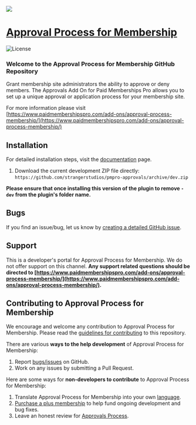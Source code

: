 ![](approval-process-for-membership-add-on-banner.png)

# [Approval Process for Membership](https://www.paidmembershipspro.com/add-ons/approval-process-membership/) #
[comment]: # (Generate badges from shields.io, only works for .org plugins to get other stats etc. We'd have to create our own endpoints for Premium plugins)

![License](https://img.shields.io/badge/license-GPL--2.0%2B-red.svg?style=flat-square)

### Welcome to the Approval Process for Membership GitHub Repository
Grant membership site administrators the ability to approve or deny members. The Approvals Add On for Paid Memberships Pro allows you to set up a unique approval or application process for your membership site.

For more information please visit [https://www.paidmembershipspro.com/add-ons/approval-process-membership/](https://www.paidmembershipspro.com/add-ons/approval-process-membership/)

## Installation ##
For detailed installation steps, visit the [documentation](https://www.paidmembershipspro.com/add-ons/approval-process-membership/) page.

1. Download the current development ZIP file directly: `https://github.com/strangerstudios/pmpro-approvals/archive/dev.zip`

**Please ensure that once installing this version of the plugin to remove `-dev` from the plugin's folder name.**

## Bugs ##
If you find an issue/bug, let us know by [creating a detailed GitHub issue](https://github.com/strangerstudios/pmpro-approvals/issues/new).

## Support ##
This is a developer's portal for Approval Process for Membership. We do not offer support on this channel. **Any support related questions should be directed to [https://www.paidmembershipspro.com/add-ons/approval-process-membership/](https://www.paidmembershipspro.com/add-ons/approval-process-membership/).**

## Contributing to Approval Process for Membership ##
We encourage and welcome any contribution to Approval Process for Membership. Please read the [guidelines for contributing](https://github.com/strangerstudios/pmpro-approvals/blob/dev/.github/CONTRIBUTING.md) to this repository.

There are various **ways to the help development** of Approval Process for Membership:

1. Report [bugs/issues](https://github.com/strangerstudios/pmpro-approvals/issues/new) on GitHub.
2. Work on any issues by submitting a Pull Request.

Here are some ways for **non-developers to contribute** to Approval Process for Membership:

1. Translate Approval Process for Membership into your own [language](https://www.paidmembershipspro.com/paid-memberships-pro-in-your-language/).
2. [Purchase a plus membership](https://paidmembershipspro.com/pricing) to help fund ongoing development and bug fixes.
3.  Leave an honest review for [Approvals Process](https://www.paidmembershipspro.com/submit-testimonial/).